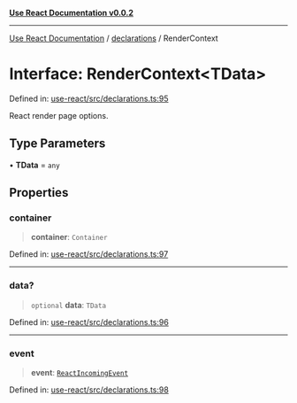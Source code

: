 [**Use React Documentation v0.0.2**](../../README.md)

***

[Use React Documentation](../../modules.md) / [declarations](../README.md) / RenderContext

# Interface: RenderContext\<TData\>

Defined in: [use-react/src/declarations.ts:95](https://github.com/stonemjs/use-react/blob/35b6e6a63b128df8b7d2db68dda3eb3286adfc69/src/declarations.ts#L95)

React render page options.

## Type Parameters

• **TData** = `any`

## Properties

### container

> **container**: `Container`

Defined in: [use-react/src/declarations.ts:97](https://github.com/stonemjs/use-react/blob/35b6e6a63b128df8b7d2db68dda3eb3286adfc69/src/declarations.ts#L97)

***

### data?

> `optional` **data**: `TData`

Defined in: [use-react/src/declarations.ts:96](https://github.com/stonemjs/use-react/blob/35b6e6a63b128df8b7d2db68dda3eb3286adfc69/src/declarations.ts#L96)

***

### event

> **event**: [`ReactIncomingEvent`](../type-aliases/ReactIncomingEvent.md)

Defined in: [use-react/src/declarations.ts:98](https://github.com/stonemjs/use-react/blob/35b6e6a63b128df8b7d2db68dda3eb3286adfc69/src/declarations.ts#L98)
